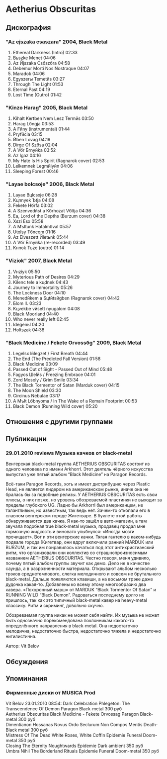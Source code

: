 # Aetherius Obscuritas



## Дискография

### "Az ejszaka csaszara" 2004, Black Metal

1. Ethereal Darkness (Intro) 02:33  
2. Bьszke Menet 04:06
3. Az Йjszaka Csбszбra 04:58
4. Debemur Morti Nos Nostraque 04:07
5. Maradok 04:06
6. Egyszerы Temetйs 03:27
7. Through The Light 01:53  
8. Eternal Past 04:19
9. Lost Time (Outro) 01:42 

### "Kinzo Harag" 2005, Black Metal

1. Kihalt Kertben Nem Lesz Termйs 03:50
2. Harag Lбngja 03:53
3. A Fйny (instrumental) 01:44
4. Prуfйcia 03:15 
5. Йben Lovag 04:19 
6. Dirge Of Szбsa 02:04  
7. A Vбr Бrnyйka 03:52 
8. Az Igaz 04:16
9. My Hate Is His Spirit (Ragnarok cover) 02:53
10. Lelkemnek Legmйlyйn 04:06
11. Sleeping Forest 00:46 

### "Layae bolcsoje" 2006, Black Metal

1. Layae Bцlcsхje 06:28
2. Kцnnyek Ъtja 04:08 
3. Fekete Hбrfa 03:02
4. A Szenvedйst a Kбrhozat Vбltja 04:36 
5. Ea, Lord of the Depths (Burzum cover) 04:38 
6. Хszi Esх 05:58
7. A Mъltunk Hatalmбval 05:57
8. Utolsу Tбncom 01:16
9. Az Elveszett Йletьnk 05:44 
10. A Vбr Бrnyйka (re-recorded) 03:49
11. Kнnok Tьze (outro) 01:14 

### "Viziok" 2007, Black Metal

1. Vнziуk 05:50
2. Myterious Path of Desires 04:29 
3. Kilenc tele a kцdnek 04:43
4. Journey to Immortality 05:26 
5. The Lockness Door 04:10
6. Menedйkem a Sцtйtsйgben (Ragnarok cover) 04:42
7. Бlom II. 03:23 
8. Kцvekbe vйsett nyugalom 04:08
9. Black Moorland 04:40 
10. Who never really left 02:45
11. Idegenьl 04:20 
12. Holtszak 04:38 

### "Black Medicine / Fekete Orvoss&#1073;g" 2009, Black Metal

1. Legelsх lйlegzet / First Breath 04:44
2. The End (The Predicted Fall Version) 01:58
3. Black Medicine 03:09
4. Passed Out of Sight - Passed Out of Mind 05:48
5. Fagyos Цlelйs / Freezing Embrace 04:01
6. Zord Mosoly / Grim Smile 03:34
7. The Black Tormentor of Satan (Marduk cover) 04:15
8. The Moon Shield 03:30 
9. Circinus Nebulae 03:17 
10. A Mъlt Lбbnyoma / In The Wake of a Remain Footprint 00:53  
11. Black Demon (Running Wild cover) 05:20 


## Отношения с другими группами


## Публикации

### 29.01.2010 reviews Музыка качков от black-metal

<P>Венгерская black-metal группа AETHERIUS OBSCURITAS состоит из одного человека по имени Arkhorrl. Этот деятель чёрного искусства выпустил уже пятый альбом “Black Medicine” на Paragon Records. </P>
<P>Всё-таки Paragon Records, хоть и имеет дистрибуцию через Plastic Head, не является лидером на американском рынке, иначе она не бралась бы за подобные релизы. У AETHERIUS OBSCURITAS есть свои плюсы, о них позже, но уровень обозреваемой пластинки не выходит за пределы глубокого UG. Ладно бы Arkhorrl был американцем, не талантливым, но известным, так ведь нет. Зачем-то откопали его в славном венгерском городе Жигетваре. В буклете этой работы обнаруживаются два качка. Я как-то зашёл в авто-магазин, а там звучала подобная true black-metal музыка, продавец продал мне тормозную жидкость и виновато улыбнулся: «Иногда мозги прочищает». Вот и эти венгерские качки. Тягая гантелю в каком-нибудь подвале города Жигетвар, они вдруг включили ранний MARDUK или BURZUM, и так им понравилось качаться под этот антихристианский ритм, что организовали они коллектив со страшнопроизносимым названием AETHERIUS OBSCURITAS. Честно говоря, меня удивило, почему пятый альбом группы звучит как демо. Дело не в качестве саунда, а в разрозненности материала. Открывают альбом несколько трэков среднетемпового, слегка мелодичного и совсем не брутального black-metal. Дальше появляются клавиши, а на восьмом трэке даже дудочка какая-то. Добавлены ко всему этому многообразию два кавера. «Похоронный марш» от MARDUK “Black Tormentor Of Satan” и RUNNING WILD “Black Demon”. Радоваться последнему долго не пришлось, так как это типичный black-metal кавер на heavy-metal классику. Ритм и скриминг, довольно скучно. </P>
<P>Обозреваемая группа никак не может себя найти. Их музыка не может быть однозначно порекомендована поклонникам какого-то определённого направления в black-metal. Она недостаточно мелодична, недостаточно быстра, недостаточно тяжела и недостаточно нигилистична.</P>
Автор: Vit Belov


## Обсуждения


## Упоминания

### Фирменные диски от MUSICA Prod

Vit Belov 23.01.2010 08:54:
Dark Celebration	Phlegeton: The Transcendence Of Demon	Paragon	Black-metal	300 руб<BR>Aetherius Obscuritas	Black Medicine - Fekete Orvossag	Paragon	Black-metal	300 руб<BR>Dimentianon	Hossanas Novus Ordo Seclurum	Non Compos Mentis	Death-Black metal	300 руб<BR>Mistress Of The Dead	White Roses, White Coffin	Epidemie	Funeral Doom-metal	350 руб<BR>Closing The Eternity	Noughtwards	Epidemie	Dark ambient	350 руб<BR>Umbra Nihil	The Borderland Rituals	Epidemie	Funeral Doom-metal	350 руб

